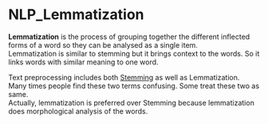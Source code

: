 # NLP_Lemmatization
**Lemmatization** is the process of grouping together the different inflected forms of a word so they can be analysed as a single item.  
Lemmatization is similar to stemming but it brings context to the words. So it links words with similar meaning to one word.

Text preprocessing includes both [Stemming](https://github.com/RohitPhadke/NLP_Stemming) as well as Lemmatization.  
Many times people find these two terms confusing. Some treat these two as same.  
Actually, lemmatization is preferred over Stemming because lemmatization does morphological analysis of the words.
